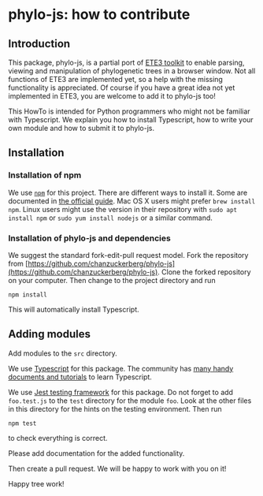 # phylo-js: how to contribute

## Introduction

This package, phylo-js, is a partial port of [ETE3 toolkit](https://github.com/etetoolkit/ete) to enable parsing, viewing and manipulation of phylogenetic trees in a browser window.  Not all functions of ETE3 are implemented yet, so a help with the missing functionality is appreciated. Of course if you have a great idea not yet implemented in ETE3, you are welcome to add it to phylo-js too!

This HowTo is intended for Python programmers who might not be familiar with Typescript. We explain you how to install Typescript, how to write your own module and how to submit it to phylo-js.

## Installation

### Installation of npm

We use [`npm`](https://docs.npmjs.com/about-npm) for this project. There are different ways to install it. Some are documented in [the official guide](https://docs.npmjs.com/downloading-and-installing-node-js-and-npm). Mac OS X users might prefer `brew install npm`. Linux users might use the version in their repository with `sudo apt install npm` or `sudo yum install nodejs` or a similar command. 

### Installation of phylo-js and dependencies

We suggest the standard fork-edit-pull request model. Fork the repository from [https://github.com/chanzuckerberg/phylo-js](https://github.com/chanzuckerberg/phylo-js). Clone the forked repository on your computer. Then change to the project directory and run

    npm install
	
This will automatically install Typescript.

## Adding modules

Add modules to the `src` directory. 

We use [Typescript](https://www.typescriptlang.org/) for this package. The community has [many handy documents and tutorials](https://www.typescriptlang.org/docs/) to learn Typescript. 

We use [Jest testing framework](https://jestjs.io/) for this package. Do not forget to add `foo.test.js` to the `test` directory for the module `foo`. Look at the other files in this directory for the hints on the testing environment.  Then run 

    npm test
	
to check everything is correct.

Please add documentation for the added functionality.

Then create a pull request.  We will be happy to work with you on it!

Happy tree work!
